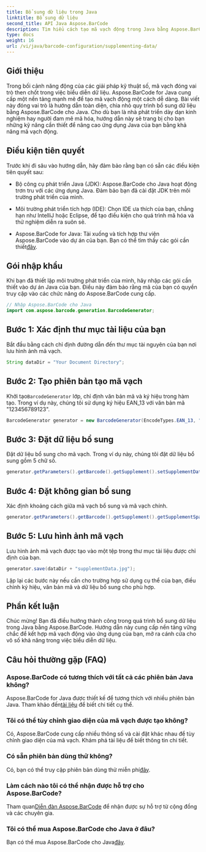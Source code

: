 ```yaml
---
title: Bổ sung dữ liệu trong Java
linktitle: Bổ sung dữ liệu
second_title: API Java Aspose.BarCode
description: Tìm hiểu cách tạo mã vạch động trong Java bằng Aspose.BarCode. Hướng dẫn từng bước để bổ sung dữ liệu bằng mã vạch EAN_13.
type: docs
weight: 16
url: /vi/java/barcode-configuration/supplementing-data/
---
```


## Giới thiệu

Trong bối cảnh năng động của các giải pháp kỹ thuật số, mã vạch đóng vai trò then chốt trong việc biểu diễn dữ liệu. Aspose.BarCode for Java cung cấp một nền tảng mạnh mẽ để tạo mã vạch động một cách dễ dàng. Bài viết này đóng vai trò là hướng dẫn toàn diện, chia nhỏ quy trình bổ sung dữ liệu bằng Aspose.BarCode cho Java. Cho dù bạn là nhà phát triển dày dạn kinh nghiệm hay người đam mê mã hóa, hướng dẫn này sẽ trang bị cho bạn những kỹ năng cần thiết để nâng cao ứng dụng Java của bạn bằng khả năng mã vạch động.

## Điều kiện tiên quyết

Trước khi đi sâu vào hướng dẫn, hãy đảm bảo rằng bạn có sẵn các điều kiện tiên quyết sau:

- Bộ công cụ phát triển Java (JDK): Aspose.BarCode cho Java hoạt động trơn tru với các ứng dụng Java. Đảm bảo bạn đã cài đặt JDK trên môi trường phát triển của mình.

- Môi trường phát triển tích hợp (IDE): Chọn IDE ưa thích của bạn, chẳng hạn như IntelliJ hoặc Eclipse, để tạo điều kiện cho quá trình mã hóa và thử nghiệm diễn ra suôn sẻ.

- Aspose.BarCode for Java: Tải xuống và tích hợp thư viện Aspose.BarCode vào dự án của bạn. Bạn có thể tìm thấy các gói cần thiết[đây](https://releases.aspose.com/barcode/java/).

## Gói nhập khẩu

Khi bạn đã thiết lập môi trường phát triển của mình, hãy nhập các gói cần thiết vào dự án Java của bạn. Điều này đảm bảo rằng mã của bạn có quyền truy cập vào các chức năng do Aspose.BarCode cung cấp.

```java
// Nhập Aspose.BarCode cho Java
import com.aspose.barcode.generation.BarcodeGenerator;
```

## Bước 1: Xác định thư mục tài liệu của bạn

Bắt đầu bằng cách chỉ định đường dẫn đến thư mục tài nguyên của bạn nơi lưu hình ảnh mã vạch.

```java
String dataDir = "Your Document Directory";
```

## Bước 2: Tạo phiên bản tạo mã vạch

 Khởi tạo`BarcodeGenerator` lớp, chỉ định văn bản mã và ký hiệu trong hàm tạo. Trong ví dụ này, chúng tôi sử dụng ký hiệu EAN_13 với văn bản mã "123456789123".

```java
BarcodeGenerator generator = new BarcodeGenerator(EncodeTypes.EAN_13, "123456789123");
```

## Bước 3: Đặt dữ liệu bổ sung

Đặt dữ liệu bổ sung cho mã vạch. Trong ví dụ này, chúng tôi đặt dữ liệu bổ sung gồm 5 chữ số.

```java
generator.getParameters().getBarcode().getSupplement().setSupplementData("12345");
```

## Bước 4: Đặt không gian bổ sung

Xác định khoảng cách giữa mã vạch bổ sung và mã vạch chính.

```java
generator.getParameters().getBarcode().getSupplement().getSupplementSpace().setPoint(2.0f);
```

## Bước 5: Lưu hình ảnh mã vạch

Lưu hình ảnh mã vạch được tạo vào một tệp trong thư mục tài liệu được chỉ định của bạn.

```java
generator.save(dataDir + "supplementData.jpg");
```

Lặp lại các bước này nếu cần cho trường hợp sử dụng cụ thể của bạn, điều chỉnh ký hiệu, văn bản mã và dữ liệu bổ sung cho phù hợp.

## Phần kết luận

Chúc mừng! Bạn đã điều hướng thành công trong quá trình bổ sung dữ liệu trong Java bằng Aspose.BarCode. Hướng dẫn này cung cấp nền tảng vững chắc để kết hợp mã vạch động vào ứng dụng của bạn, mở ra cánh cửa cho vô số khả năng trong việc biểu diễn dữ liệu.

## Câu hỏi thường gặp (FAQ)

### Aspose.BarCode có tương thích với tất cả các phiên bản Java không?
 Aspose.BarCode for Java được thiết kế để tương thích với nhiều phiên bản Java. Tham khảo đến[tài liệu](https://reference.aspose.com/barcode/java/) để biết chi tiết cụ thể.

### Tôi có thể tùy chỉnh giao diện của mã vạch được tạo không?
Có, Aspose.BarCode cung cấp nhiều thông số và cài đặt khác nhau để tùy chỉnh giao diện của mã vạch. Khám phá tài liệu để biết thông tin chi tiết.

### Có sẵn phiên bản dùng thử không?
Có, bạn có thể truy cập phiên bản dùng thử miễn phí[đây](https://releases.aspose.com/).

### Làm cách nào tôi có thể nhận được hỗ trợ cho Aspose.BarCode?
 Tham quan[Diễn đàn Aspose.BarCode](https://forum.aspose.com/c/barcode/13) để nhận được sự hỗ trợ từ cộng đồng và các chuyên gia.

### Tôi có thể mua Aspose.BarCode cho Java ở đâu?
 Bạn có thể mua Aspose.BarCode cho Java[đây](https://purchase.aspose.com/buy).



